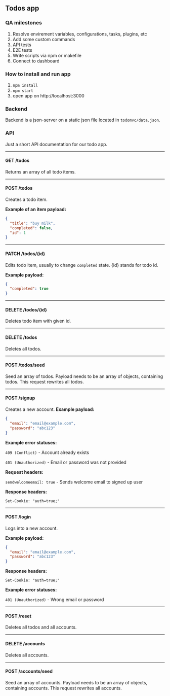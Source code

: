 ## Todos app

### QA milestones
1. Resolve envirement variables, configurations, tasks, plugins, etc
2. Add some custom commands
3. API tests
4. E2E tests
5. Write scripts via npm or makefile
6. Connect to dashboard

### How to install and run app
1. `npm install`
2. `npm start`
3. open app on http://localhost:3000

### Backend
Backend is a json-server on a static json file located in `todomvc/data.json`. 

### API
Just a short API documentation for our todo app.

---
#### GET /todos
Returns an array of all todo items.

---
#### POST /todos
Creates a todo item. 

**Example of an item payload:**
```json
{
  "title": "buy milk",
  "completed": false,
  "id": 1
}
```
---
#### PATCH /todos/{id}
Edits todo item, usually to change `completed` state. {id} stands for todo id.

**Example payload:**
```json
{
  "completed": true
}
```
---
#### DELETE /todos/{id}
Deletes todo item with given id.

---
#### DELETE /todos
Deletes all todos.

---
#### POST /todos/seed
Seed an array of todos. Payload needs to be an array of objects, containing todos. This request rewrites all todos.

---
#### POST /signup
Creates a new account. 
**Example payload:**
```json
{
  "email": "email@example.com",
  "password": "abc123"
}
```
**Example error statuses:**

`409 (Conflict)` - Account already exists

`401 (Unauthorized)` - Email or password was not provided

**Request headers:**

`sendwelcomeemail: true` - Sends welcome email to signed up user

**Response headers:**

`Set-Cookie: "auth=true;"`

---
#### POST /login
Logs into a new account.

**Example payload:**
```json
{
  "email": "email@example.com",
  "password": "abc123"
}
```
**Response headers:**

`Set-Cookie: "auth=true;"`

**Example error statuses:**

`401 (Unauthorized)` - Wrong email or password

---
#### POST /reset
Deletes all todos and all accounts.

---
#### DELETE /accounts
Deletes all accounts.

---
#### POST /accounts/seed
Seed an array of accounts. Payload needs to be an array of objects, containing accounts. This request rewrites all accounts.

